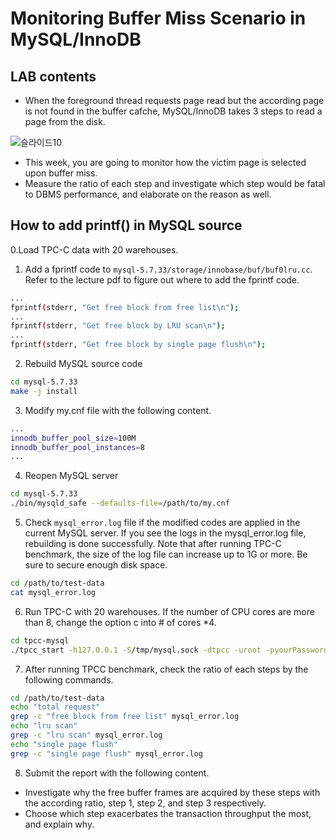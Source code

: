 # Monitoring Buffer Miss Scenario in MySQL/InnoDB

## LAB contents
- When the foreground thread requests page read but the according page is not found in the buffer cafche, MySQL/InnoDB takes 3 steps to read a page from the disk.

 ![슬라이드10](https://user-images.githubusercontent.com/55489991/190937675-d7947a5d-9e33-473f-b595-4d4c2ec5a000.PNG)


- This week, you are going to monitor how the victim page is selected upon buffer miss. 
- Measure the ratio of each step and investigate which step would be fatal to DBMS performance, and elaborate on the reason as well.

## How to add printf() in MySQL source 
0.Load TPC-C data with 20 warehouses.

1. Add a fprintf code to ```mysql-5.7.33/storage/innobase/buf/buf0lru.cc```. Refer to the lecture pdf to figure out where to add the fprintf code.
```bash
...
fprintf(stderr, "Get free block from free list\n");
...
fprintf(stderr, "Get free block by LRU scan\n");
...
fprintf(stderr, "Get free block by single page flush\n");
```

2. Rebuild MySQL source code
```bash
cd mysql-5.7.33
make -j install
```

3. Modify my.cnf file with the following content.
```bash
...
innodb_buffer_pool_size=100M
innodb_buffer_pool_instances=8
...
```

4. Reopen MySQL server
```bash
cd mysql-5.7.33
./bin/mysqld_safe --defaults-file=/path/to/my.cnf
```

5. Check ```mysql_error.log``` file if the modified codes are applied in the current MySQL server. If you see the logs in the mysql_error.log file, rebuilding is done successfully. Note that after running TPC-C benchmark, the size of the log file can increase up to 1G or more. Be sure to secure enough disk space.
```bash
cd /path/to/test-data
cat mysql_error.log
```

6. Run TPC-C with 20 warehouses. If the number of CPU cores are more than 8, change the option c into # of cores *4.
```bash
cd tpcc-mysql
./tpcc_start -h127.0.0.1 -S/tmp/mysql.sock -dtpcc -uroot -pyourPassword -w20 -c8 -r10 -l1200

```

7. After running TPCC benchmark, check the ratio of each steps by the following commands.
```bash
cd /path/to/test-data
echo "total request" 
grep -c "free block from free list" mysql_error.log
echo "lru scan" 
grep -c "lru scan" mysql_error.log
echo "single page flush" 
grep -c "single page flush" mysql_error.log
```

8. Submit the report with the following content.
- Investigate why the free buffer frames are acquired by these steps with the according ratio, step 1, step 2, and step 3 respectively. 
- Choose which step exacerbates the transaction throughput the most, and explain why.

